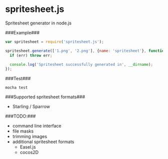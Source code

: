 spritesheet.js
==============

Spritesheet generator in node.js

###Example###
```javascript
var spritesheet = require('spritesheet.js');

spritesheet.generate(['1.png', '2.png'], {name: 'spritesheet'}, function (err) {
  if (err) throw err;

  console.log('Spritesheet successfully generated in', __dirname);
});
```

###Test###
```
mocha test
```
###Supported spritesheet formats###
* Starling / Sparrow


###TODO:###
* command line interface
* file masks
* trimming images
* additional spritesheet formats
  * Easel.js
  * cocos2D